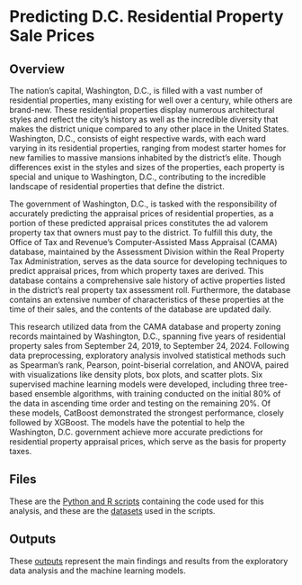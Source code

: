 # Predicting D.C. Residential Property Sale Prices

## Overview

The nation’s capital, Washington, D.C., is filled with a vast number of residential properties, many existing for well over a century, while others are brand-new. These residential properties display numerous architectural styles and reflect the city’s history as well as the incredible diversity that makes the district unique compared to any other place in the United States. Washington, D.C., consists of eight respective wards, with each ward varying in its residential properties, ranging from modest starter homes for new families to massive mansions inhabited by the district’s elite. Though differences exist in the styles and sizes of the properties, each property is special and unique to Washington, D.C., contributing to the incredible landscape of residential properties that define the district.

The government of Washington, D.C., is tasked with the responsibility of accurately predicting the appraisal prices of residential properties, as a portion of these predicted appraisal prices constitutes the ad valorem property tax that owners must pay to the district. To fulfill this duty, the Office of Tax and Revenue’s Computer-Assisted Mass Appraisal (CAMA) database, maintained by the Assessment Division within the Real Property Tax Administration, serves as the data source for developing techniques to predict appraisal prices, from which property taxes are derived. This database contains a comprehensive sale history of active properties listed in the district’s real property tax assessment roll. Furthermore, the database contains an extensive number of characteristics of these properties at the time of their sales, and the contents of the database are updated daily.

This research utilized data from the CAMA database and property zoning records maintained by Washington, D.C., spanning five years of residential property sales from September 24, 2019, to September 24, 2024. Following data preprocessing, exploratory analysis involved statistical methods such as Spearman’s rank, Pearson, point-biserial correlation, and ANOVA, paired with visualizations like density plots, box plots, and scatter plots. Six supervised machine learning models were developed, including three tree-based ensemble algorithms, with training conducted on the initial 80% of the data in ascending time order and testing on the remaining 20%. Of these models, CatBoost demonstrated the strongest performance, closely followed by XGBoost. The models have the potential to help the Washington, D.C. government achieve more accurate predictions for residential property appraisal prices, which serve as the basis for property taxes.

## Files

These are the [Python and R scripts](https://github.com/AlexZak135/DC-Residential-Properties/tree/main/Code) containing the code used for this analysis, and these are the [datasets](https://github.com/AlexZak135/DC-Residential-Properties/tree/main/Data) used in the scripts. 

## Outputs

These [outputs](https://github.com/AlexZak135/DC-Residential-Properties/tree/main/Outputs) represent the main findings and results from the exploratory data analysis and the machine learning models.
